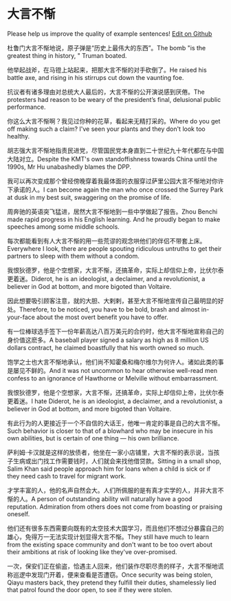 # 大言不惭

Please help us improve the quality of example sentences! [Edit on Github](https://github.com/jiyushe/jiyu-example-sentence-source/blob/main/chinese/dayanbucan.md)

<p><span class="chinese">杜鲁门大言不惭地说，原子弹是“历史上最伟大的东西”。</span><span class="english">The bomb "is the greatest thing in history, " Truman boated.</span></p>

<p><span class="chinese">他举起战斧，在马镫上站起来，把那大言不惭的对手砍倒了。</span><span class="english">He raised his battle axe, and rising in his stirrups cut down the vaunting foe.</span></p>

<p><span class="chinese">抗议者有诸多理由对总统大人最后的，大言不惭的公开演说感到厌倦。</span><span class="english">The protesters had reason to be weary of the president’s final, delusional public performance.</span></p>

<p><span class="chinese">你这么大言不惭啊？我见过你种的花草，看起来无精打采的。</span><span class="english">Where do you get off making such a claim? I've seen your plants and they don't look too healthy.</span></p>

<p><span class="chinese">胡志强大言不惭地指责民进党，尽管国民党本身直到二十世纪九十年代都在与中国大陆对立。</span><span class="english">Despite the KMT's own standoffishness towards China until the 1990s, Mr Hu unabashedly blames the DPP.</span></p>

<p><span class="chinese">我可以再次变成那个曾经傍晚穿着我最体面的衣服穿过萨里公园大言不惭地对你许下承诺的人。</span><span class="english">I can become again the man who once crossed the Surrey Park at dusk in my best suit, swaggering on the promise of life.</span></p>

<p><span class="chinese">周奔驰的英语突飞猛进，居然大言不惭地到一些中学做起了报告。</span><span class="english">Zhou Benchi made rapid progress in his English learning. And he proudly began to make speeches among some middle schools.</span></p>

<p><span class="chinese">每次都能看到有人大言不惭的用一些荒谬的观念哄他们的伴侣不带套上床。</span><span class="english">Everywhere I look, there are people spouting ridiculous untruths to get their partners to sleep with them without a condom.</span></p>

<p><span class="chinese">我恨狄德罗，他是个空想家，大言不惭，还搞革命，实际上却信仰上帝，比伏尔泰更着迷。</span><span class="english">Diderot, he is an ideologist, a declaimer, and a revolutionist, a believer in God at bottom, and more bigoted than Voltaire.</span></p>

<p><span class="chinese">因此想要吸引顾客注意，就的大胆、大剌剌，甚至大言不惭地宣传自己最明显的好处。</span><span class="english">Therefore, to be noticed, you have to be bold, brash and almost in-your-face about the most overt benefit you have to offer.</span></p>

<p><span class="chinese">有一位棒球选手签下一份年薪高达八百万美元的合约时，他大言不惭地宣称自己的身价值这麽多。</span><span class="english">A baseball player signed a salary as high as 8 million US dollars contract, he claimed boastfully that his worth owned so much.</span></p>

<p><span class="chinese">饱学之士也大言不惭地承认，他们尚不知霍桑和梅尔维尔为何许人。诸如此类的事是屡见不鲜的。</span><span class="english">And it was not uncommon to hear otherwise well-read men confess to an ignorance of Hawthorne or Melville without embarrassment.</span></p>

<p><span class="chinese">我恨狄德罗，他是个空想家，大言不惭，还搞革命，实际上却信仰上帝，比伏尔泰更着迷。</span><span class="english">I hate Diderot, he is an ideologist, a declaimer, and a revolutionist, a believer in God at bottom, and more bigoted than Voltaire.</span></p>

<p><span class="chinese">有此行为的人更接近于一个不自信的大话王，他唯一肯定的事是自己的大言不惭。</span><span class="english">Such behavior is closer to that of a blowhard who may be insecure in his own abilities, but is certain of one thing — his own brilliance.</span></p>

<p><span class="chinese">萨利姆·卡汉就是这样的放债者，他坐在一家小店铺里，大言不惭的表示说，当孩子生病或出门找工作需要钱时，人们就会来找他借贷款。</span><span class="english">Sitting in a small shop, Salim Khan said people approach him for loans when a child is sick or if they need cash to travel for migrant work.</span></p>

<p><span class="chinese">才学丰富的人，他的名声自然会大。人们所佩服的是有真才实学的人，并非大言不惭的人。</span><span class="english">A person of outstanding ability will naturally have a good reputation. Admiration from others does not come from boasting or praising oneself.</span></p>

<p><span class="chinese">他们还有很多东西需要向既有的太空技术大国学习，而且他们不想过分暴露自己的雄心，免得万一无法实现计划显得大言不惭。</span><span class="english">They still have much to learn from the existing space community and don't want to be too overt about their ambitions at risk of looking like they've over-promised.</span></p>

<p><span class="chinese">一次，保安们正在偷盗，恰遇主人回来，他们装作尽职尽责的样子，大言不惭地谎称巡逻中发现门开着，便来查看是否遭窃。</span><span class="english">Once security was being stolen, Qiayu masters back, they pretend they fulfill their duties, shamelessly lied that patrol found the door open, to see if they were stolen.</span></p>

